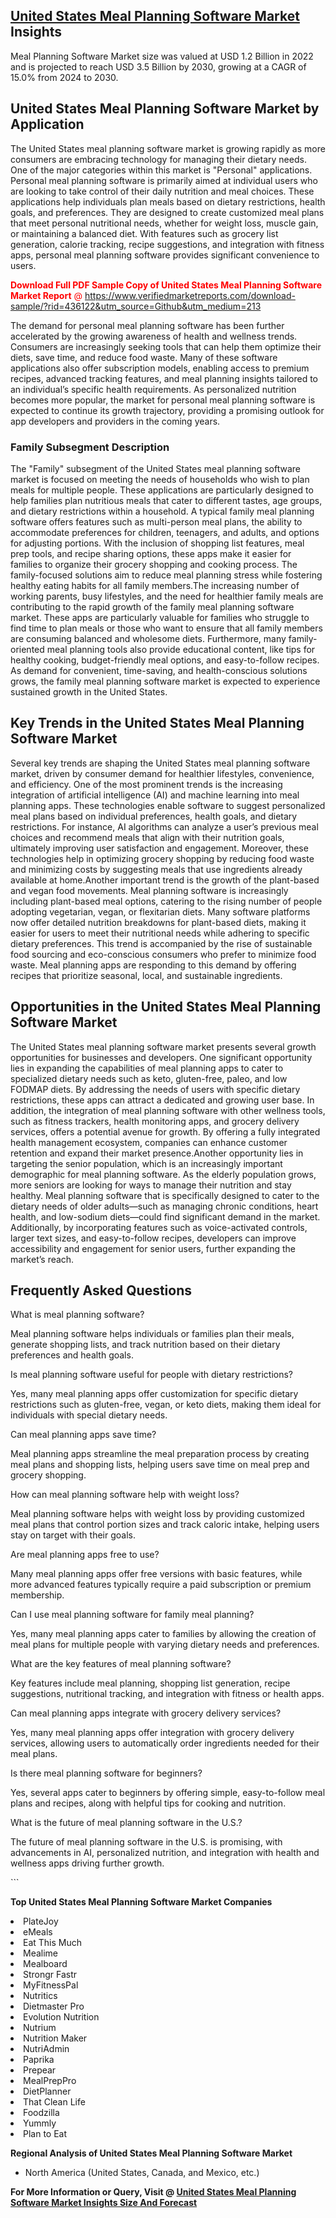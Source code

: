 <h2><a href="https://www.verifiedmarketreports.com/download-sample/?rid=436122&amp;utm_source=Github&amp;utm_medium=213" target="_blank">United States Meal Planning Software Market</a> Insights</h2><p>Meal Planning Software Market size was valued at USD 1.2 Billion in 2022 and is projected to reach USD 3.5 Billion by 2030, growing at a CAGR of 15.0% from 2024 to 2030.</p><p><h2>United States Meal Planning Software Market by Application</h2><p>The United States meal planning software market is growing rapidly as more consumers are embracing technology for managing their dietary needs. One of the major categories within this market is "Personal" applications. Personal meal planning software is primarily aimed at individual users who are looking to take control of their daily nutrition and meal choices. These applications help individuals plan meals based on dietary restrictions, health goals, and preferences. They are designed to create customized meal plans that meet personal nutritional needs, whether for weight loss, muscle gain, or maintaining a balanced diet. With features such as grocery list generation, calorie tracking, recipe suggestions, and integration with fitness apps, personal meal planning software provides significant convenience to users.<p><span class=""><span style="color: #ff0000;"><strong>Download Full PDF Sample Copy of United States Meal Planning Software Market Report</strong> @ </span><a href="https://www.verifiedmarketreports.com/download-sample/?rid=436122&amp;utm_source=Github&amp;utm_medium=213" target="_blank">https://www.verifiedmarketreports.com/download-sample/?rid=436122&amp;utm_source=Github&amp;utm_medium=213</a></span></p>The demand for personal meal planning software has been further accelerated by the growing awareness of health and wellness trends. Consumers are increasingly seeking tools that can help them optimize their diets, save time, and reduce food waste. Many of these software applications also offer subscription models, enabling access to premium recipes, advanced tracking features, and meal planning insights tailored to an individual’s specific health requirements. As personalized nutrition becomes more popular, the market for personal meal planning software is expected to continue its growth trajectory, providing a promising outlook for app developers and providers in the coming years.</p><h3>Family Subsegment Description</h3><p>The "Family" subsegment of the United States meal planning software market is focused on meeting the needs of households who wish to plan meals for multiple people. These applications are particularly designed to help families plan nutritious meals that cater to different tastes, age groups, and dietary restrictions within a household. A typical family meal planning software offers features such as multi-person meal plans, the ability to accommodate preferences for children, teenagers, and adults, and options for adjusting portions. With the inclusion of shopping list features, meal prep tools, and recipe sharing options, these apps make it easier for families to organize their grocery shopping and cooking process. The family-focused solutions aim to reduce meal planning stress while fostering healthy eating habits for all family members.The increasing number of working parents, busy lifestyles, and the need for healthier family meals are contributing to the rapid growth of the family meal planning software market. These apps are particularly valuable for families who struggle to find time to plan meals or those who want to ensure that all family members are consuming balanced and wholesome diets. Furthermore, many family-oriented meal planning tools also provide educational content, like tips for healthy cooking, budget-friendly meal options, and easy-to-follow recipes. As demand for convenient, time-saving, and health-conscious solutions grows, the family meal planning software market is expected to experience sustained growth in the United States.</p><h2>Key Trends in the United States Meal Planning Software Market</h2><p>Several key trends are shaping the United States meal planning software market, driven by consumer demand for healthier lifestyles, convenience, and efficiency. One of the most prominent trends is the increasing integration of artificial intelligence (AI) and machine learning into meal planning apps. These technologies enable software to suggest personalized meal plans based on individual preferences, health goals, and dietary restrictions. For instance, AI algorithms can analyze a user’s previous meal choices and recommend meals that align with their nutrition goals, ultimately improving user satisfaction and engagement. Moreover, these technologies help in optimizing grocery shopping by reducing food waste and minimizing costs by suggesting meals that use ingredients already available at home.Another important trend is the growth of the plant-based and vegan food movements. Meal planning software is increasingly including plant-based meal options, catering to the rising number of people adopting vegetarian, vegan, or flexitarian diets. Many software platforms now offer detailed nutrition breakdowns for plant-based diets, making it easier for users to meet their nutritional needs while adhering to specific dietary preferences. This trend is accompanied by the rise of sustainable food sourcing and eco-conscious consumers who prefer to minimize food waste. Meal planning apps are responding to this demand by offering recipes that prioritize seasonal, local, and sustainable ingredients.</p><h2>Opportunities in the United States Meal Planning Software Market</h2><p>The United States meal planning software market presents several growth opportunities for businesses and developers. One significant opportunity lies in expanding the capabilities of meal planning apps to cater to specialized dietary needs such as keto, gluten-free, paleo, and low FODMAP diets. By addressing the needs of users with specific dietary restrictions, these apps can attract a dedicated and growing user base. In addition, the integration of meal planning software with other wellness tools, such as fitness trackers, health monitoring apps, and grocery delivery services, offers a potential avenue for growth. By offering a fully integrated health management ecosystem, companies can enhance customer retention and expand their market presence.Another opportunity lies in targeting the senior population, which is an increasingly important demographic for meal planning software. As the elderly population grows, more seniors are looking for ways to manage their nutrition and stay healthy. Meal planning software that is specifically designed to cater to the dietary needs of older adults—such as managing chronic conditions, heart health, and low-sodium diets—could find significant demand in the market. Additionally, by incorporating features such as voice-activated controls, larger text sizes, and easy-to-follow recipes, developers can improve accessibility and engagement for senior users, further expanding the market’s reach.</p><h2>Frequently Asked Questions</h2><p>What is meal planning software?</p><p>Meal planning software helps individuals or families plan their meals, generate shopping lists, and track nutrition based on their dietary preferences and health goals.</p><p>Is meal planning software useful for people with dietary restrictions?</p><p>Yes, many meal planning apps offer customization for specific dietary restrictions such as gluten-free, vegan, or keto diets, making them ideal for individuals with special dietary needs.</p><p>Can meal planning apps save time?</p><p>Meal planning apps streamline the meal preparation process by creating meal plans and shopping lists, helping users save time on meal prep and grocery shopping.</p><p>How can meal planning software help with weight loss?</p><p>Meal planning software helps with weight loss by providing customized meal plans that control portion sizes and track caloric intake, helping users stay on target with their goals.</p><p>Are meal planning apps free to use?</p><p>Many meal planning apps offer free versions with basic features, while more advanced features typically require a paid subscription or premium membership.</p><p>Can I use meal planning software for family meal planning?</p><p>Yes, many meal planning apps cater to families by allowing the creation of meal plans for multiple people with varying dietary needs and preferences.</p><p>What are the key features of meal planning software?</p><p>Key features include meal planning, shopping list generation, recipe suggestions, nutritional tracking, and integration with fitness or health apps.</p><p>Can meal planning apps integrate with grocery delivery services?</p><p>Yes, many meal planning apps offer integration with grocery delivery services, allowing users to automatically order ingredients needed for their meal plans.</p><p>Is there meal planning software for beginners?</p><p>Yes, several apps cater to beginners by offering simple, easy-to-follow meal plans and recipes, along with helpful tips for cooking and nutrition.</p><p>What is the future of meal planning software in the U.S.?</p><p>The future of meal planning software in the U.S. is promising, with advancements in AI, personalized nutrition, and integration with health and wellness apps driving further growth.</p>```</p><p><strong>Top United States Meal Planning Software Market Companies</strong></p><div data-test-id=""><p><li>PlateJoy</li><li> eMeals</li><li> Eat This Much</li><li> Mealime</li><li> Mealboard</li><li> Strongr Fastr</li><li> MyFitnessPal</li><li> Nutritics</li><li> Dietmaster Pro</li><li> Evolution Nutrition</li><li> Nutrium</li><li> Nutrition Maker</li><li> NutriAdmin</li><li> Paprika</li><li> Prepear</li><li> MealPrepPro</li><li> DietPlanner</li><li> That Clean Life</li><li> Foodzilla</li><li> Yummly</li><li> Plan to Eat</li></p><div><strong>Regional Analysis of&nbsp;United States Meal Planning Software Market</strong></div><ul><li dir="ltr"><p dir="ltr">North America&nbsp;(United States, Canada, and Mexico, etc.)</p></li></ul><p><strong>For More Information or Query, Visit @&nbsp;</strong><strong><a href="https://www.verifiedmarketreports.com/product/meal-planning-software-market/?utm_source=Github&amp;utm_medium=213" target="_blank">United States Meal Planning Software Market Insights Size And Forecast</a></strong></p></div>
